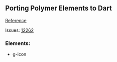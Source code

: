 ## Porting Polymer Elements to Dart ##
[Reference](https://github.com/Polymer/toolkit-ui/tree/master/elements)

Issues: [12262](https://code.google.com/p/dart/issues/detail?id=12262) 

### Elements: ###

- g-icon

